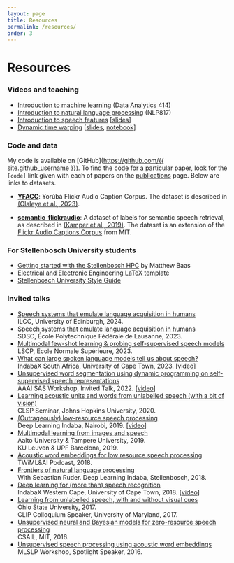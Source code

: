 ```yaml
---
layout: page
title: Resources
permalink: /resources/
order: 3
---
```


# Resources

### Videos and teaching

- [Introduction to machine learning](https://www.kamperh.com/data414/) (Data Analytics 414)
- [Introduction to natural language processing](https://www.kamperh.com/nlp817/) (NLP817)
- [Introduction to speech features](https://www.youtube.com/playlist?list=PLmZlBIcArwhN8nFJ8VL1jLM2Qe7YCcmAb)
  [[slides]({{site.url}}/slides/speech_features-crop.pdf)]
- [Dynamic time warping](https://www.youtube.com/playlist?list=PLmZlBIcArwhMJoGk5zpiRlkaHUqy5dLzL)
  [[slides]({{site.url}}/slides/dtw-crop.pdf), [notebook](https://github.com/kamperh/lecture_dtw_notebook/blob/main/dtw.ipynb)]


### Code and data

My code is available on [GitHub](https://github.com/{{ site.github_username }}). To find the code for a particular paper, look for the `[code]` link given with each of papers on the [publications]({{site.url}}/publications/) page. Below are links to datasets.

- **[YFACC](https://www.kamperh.com/yfacc)**: Yorùbá Flickr Audio Caption Corpus. The dataset is described in [(Olaleye et al., 2023)](https://arxiv.org/abs/2210.04600).
<!-- - **[globalphone_awe](https://github.com/kamperh/globalphone_awe)**: A complete recipe for the multilingual acoustic word embedding approach described in [(Kamper et al., 2020)](https://arxiv.org/abs/2002.02109). Embeddings are trained on one set of GlobalPhone languages and evaluated on another. -->
<!-- - **[recipe_bucktsong_awe_py3](https://github.com/kamperh/recipe_bucktsong_awe_py3)**: A complete recipe for the unsupervised acoustic word embedding methods described in [(Kamper, 2019)](https://arxiv.org/abs/1811.00403). Methods are evaluated on the Buckeye English and NCHLT Xitsonga datasets. -->
<!-- - **[recipe_semantic_flickraudio](https://github.com/kamperh/recipe_semantic_flickraudio)**: A complete recipe for our visually grounded semantic speech retrieval model described in [(Kamper et al., 2019)](https://arxiv.org/abs/1710.01949). This recipe uses the [semantic_flickraudio](https://github.com/kamperh/semantic_flickraudio) dataset below, and is an updated version of the [recipe_vision_speech_flickr](https://github.com/kamperh/recipe_vision_speech_flickr) recipe. -->
- **[semantic_flickraudio](https://github.com/kamperh/semantic_flickraudio)**: A dataset of labels for semantic speech retrieval, as described in [(Kamper et al., 2019)](https://arxiv.org/abs/1710.01949).  The dataset is an extension of the [Flickr Audio Captions Corpus](https://groups.csail.mit.edu/sls/downloads/flickraudio/) from MIT.
<!-- - **[ES-KMeans](https://github.com/kamperh/eskmeans)**: The embedded segmental K-means (ES-KMeans) algorithm for unsupervised word segmentation and clustering of speech in Python 3. We use it in [(Kamper et al., 2017)](https://arxiv.org/abs/1703.08135), as shown in this [recipe](https://github.com/kamperh/bucktsong_eskmeans). -->
<!-- - **[segmentalist](https://github.com/kamperh/segmentalist)**: Unsupervised word segmentation and clustering of speech in Python. We use it in [(Kamper et al., 2017)](https://arxiv.org/abs/1606.06950) and apply it to the Zero Resource Speech Challenge 2015 data (English and Xitsonga), as shown in this [complete recipe](https://github.com/kamperh/bucktsong_segmentalist). -->
<!-- - **[bayes_gmm](https://github.com/kamperh/bayes_gmm)**: Bayesian Gaussian mixture models in Python, as described in [(Kamper et al., 2014)]({{site.url}}/papers/kamper+jansen+king+goldwater_slt2014.pdf). -->


### For Stellenbosch University students

- [Getting started with the Stellenbosch HPC](https://gist.github.com/RF5/eabb93ba85b763746d404afc9626e5d1) by Matthew Baas
- [Electrical and Electronic Engineering LaTeX template](https://github.com/kamperh/stellenbosch_ee_report_template)
- [Stellenbosch University Style Guide](http://www.sun.ac.za/english/Documents/2024/SU_Language_Style_Guide_(Oct%202023).pdf)


### Invited talks

- [Speech systems that emulate language acquisition in humans]({{site.url}}/slides/kamper_ilcc2024_talk-compressed.pdf)  
  ILCC, University of Edinburgh, 2024.
- [Speech systems that emulate language acquisition in humans]({{site.url}}/slides/kamper_epfl2023_talk-compressed.pdf)  
  SDSC, École Polytechnique Fédérale de Lausanne, 2023.
- [Multimodal few-shot learning & probing self-supervised speech models]({{site.url}}/slides/kamper_ens2023_talk-compressed.pdf)  
  LSCP, Ecole Normale Supérieure, 2023.
- [What can large spoken language models tell us about speech?]({{site.url}}/slides/kamper_indabax2023_talk-compressed.pdf)  
  IndabaX South Africa, University of Cape Town, 2023. [[video](https://youtu.be/g0nTBjBGkGY)]
- [Unsupervised word segmentation using dynamic programming on self-supervised speech representations]({{site.url}}/slides/kamper_aaaisas2022_talk.pdf)  
  AAAI SAS Workshop, Invited Talk, 2022. [[video](https://youtu.be/oA0EMR_cMQY)]
- [Learning acoustic units and words from unlabelled speech (with a bit of vision)]({{site.url}}/slides/kamper_jhuclsp2020_talk.pdf)  
  CLSP Seminar, Johns Hopkins University, 2020.
- [(Outrageously) low-resource speech processing]({{site.url}}/slides/kamper_indaba2019_talk.pdf)  
  Deep Learning Indaba, Nairobi, 2019. [[video](https://youtu.be/dTV4mbMJ9yM)]
- [Multimodal learning from images and speech]({{site.url}}/slides/kamper_leuvenupf_talk_2019.pdf)  
  Aalto University & Tampere University, 2019.  
  KU Leuven & UPF Barcelona, 2019.
- [Acoustic word embeddings for low resource speech processing](https://twimlai.com/twiml-talk-191-acoustic-word-embeddings-for-low-resource-speech-processing-with-herman-kamper/)  
  TWiML&AI Podcast, 2018.
- [Frontiers of natural language processing]({{site.url}}/slides/ruder+kamper_indaba2018_talk.pdf)  
  With Sebastian Ruder. Deep Learning Indaba, Stellenbosch, 2018.
- [Deep learning for (more than) speech recognition]({{site.url}}/slides/kamper_indabax2018_talk.pdf)  
  IndabaX Western Cape, University of Cape Town, 2018. [[video](https://youtu.be/lvQipmlgDFY)]
- [Learning from unlabelled speech, with and without visual cues]({{site.url}}/slides/kamper_unsup_visionspeech_talk_2017.pdf)  
  Ohio State University, 2017.  
  CLIP Colloquium Speaker, University of Maryland, 2017.
- [Unsupervised neural and Bayesian models for zero-resource speech processing]({{site.url}}/slides/kamper_mit2016_talk.pdf)  
  CSAIL, MIT, 2016.
- [Unsupervised speech processing using acoustic word embeddings]({{site.url}}/slides/kamper_mlslp2016_talk.pdf)  
  MLSLP Workshop, Spotlight Speaker, 2016.
